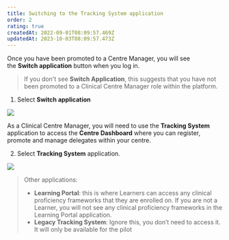 ```yaml
---
title: Switching to the Tracking System application
order: 2
rating: true
createdAt: 2022-09-01T08:09:57.469Z
updatedAt: 2023-10-03T08:09:57.473Z
---
```

Once you have been promoted to a Centre Manager, you will see the **Switch application** button when you log in. 

> If you don't see **Switch Application**, this suggests that you have not been promoted to a Clinical Centre Manager role within the platform.

1. Select **Switch application** 

![](/img/promotion-to-em_1_n.png)

As a Clinical Centre Manager, you will need to use the **Tracking System** application to access the **Centre Dashboard** where you can register, promote and manage delegates within your centre. 

2. Select **Tracking System** application.

![](/img/cm_app_1.png)

> Other applications:
>
> * **Learning Portal**: this is where Learners can access any clinical proficiency frameworks that they are enrolled on. If you are not a Learner, you will not see any clinical proficiency frameworks in the Learning Portal application.
> * **Legacy Tracking System**: Ignore this, you don’t need to access it. It will only be available for the pilot